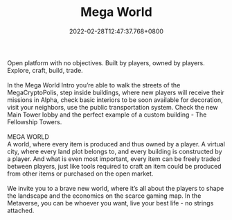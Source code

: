 ﻿---
title: "Mega World"
description: "Virtual City - Real Economics"
lead: "Virtual City - Real Economics"
date: 2022-02-28T12:47:37.768+0800
lastmod: 2022-02-28T12:47:37.768+0800
draft: false
featuredImage: ["100_mega-world.jpg"]
score: "0"
status: "Alpha"
blockchain: ["Ethereum"]
nft_support: "Yes"
free_to_play: "Yes"
play_to_earn: ["Crypto"]
website: "https://megaworld.io/?utm_source=PlayToEarn.net&utm_medium=organic&utm_campaign=gamepage"
twitter: "https://twitter.com/megaworld_io"
discord: "https://discord.com/invite/megaworld"
telegram: "https://t.me/megacryptopolis"
github: 
youtube: 
twitch: 
facebook: 
instagram: 
reddit: 
medium: "https://megacryptopolis.medium.com/"
steam: 
gitbook: 
googleplay: 
appstore: 

  
    
categories: ["games"]
games: ["Building","Open-World","Simulation"]
toc: false
pinned: false
weight: 
---
Open platform with no objectives. Built by players, owned by players. Explore, craft, build, trade.<br> <br> In the Mega World Intro you’re able to walk the streets of the MegaCryptoPolis, step inside buildings, where new players will receive their missions in Alpha, check basic interiors to be soon available for decoration, visit your neighbors, use the public transportation system. Check the new Main Tower lobby and the perfect example of a custom building - The Fellowship Towers.<br> <br> MEGA WORLD<br> A world, where every item is produced and thus owned by a player. A virtual city, where every land plot belongs to, and every building is constructed by a player. And what is even most important, every item can be freely traded between players, just like tools required to craft an item could be produced from other items or purchased on the open market. <br> <br> We invite you to a brave new world, where it’s all about the players to shape the landscape and the economics on the scarce gaming map. In the Metaverse, you can be whoever you want, live your best life - no strings attached.